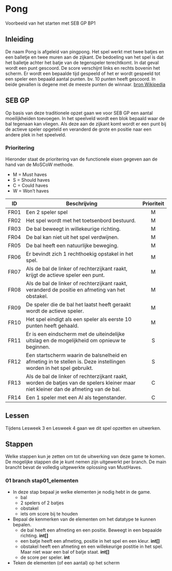 # Pong
Voorbeeld van het starten met SEB GP BP1

## Inleiding
De naam Pong is afgeleid van pingpong. Het spel werkt met twee batjes en een balletje en twee muren aan de zijkant. De bedoeling van het spel is dat het balletje achter het batje van de tegenspeler terechtkomt. In dat geval wordt een punt gescoord. De score verschijnt links en rechts bovenin het scherm. Er wordt een bepaalde tijd gespeeld of het er wordt gespeeld tot een speler een bepaald aantal punten. bv. 10 punten heeft gescoord. In beide gevallen is degene met de meeste punten de winnaar. [bron Wikipedia](https://nl.wikipedia.org/wiki/Pong)

## SEB GP 

Op basis van deze traditionele opzet gaan we voor SEB GP een aantal moeilijkheiden toevoegen.
In het speelveld wordt een blok bepaald waar de bal tegenaan kan vliegen. Als deze aan de zijkant komt wordt er een punt bij de actieve speler opgeteld en veranderd de grote en positie naar een andere plek in het speelveld.

### Prioritering

Hieronder staat de prioritering van de functionele eisen gegeven aan de hand van de MoSCoW
methode.
- M = Must haves
- S = Should haves
- C = Could haves
- W = Won’t haves

|ID	    |Beschrijving|Prioriteit|
|---	|---|:---:|
|FR01   |Een 2 speler spel 	|M |
|FR02   |Het spel wordt met het toetsenbord bestuurd.  	|M |
|FR03   |De bal beweegt in willekeurige richting. |M |
|FR04   |De bal kan niet uit het spel verdwijnen. |M |
|FR05   |De bal heeft een natuurlijke beweging.| M|
|FR06   |Er bevindt zich 1 rechthoekig opstakel in het spel. | M |
|FR07   |Als de bal de linker of rechterzijkant raakt, krijgt de actieve speler een punt. | M |
|FR08   |Als de bal de linker of rechterzijkant raakt, veranderd de positie en afmeting van het obstakel. | M |
|FR09   |De speler die de bal het laatst heeft geraakt wordt de actieve speler. | M |
|FR10   |Het spel eindigt als een speler als eerste 10 punten heeft gehaald. |M |
|FR11   |Er is een eindscherm met de uiteindelijke uitslag en de mogelijkheid om opnieuw te beginnen. | S |
|FR12   |Een startscherm waarin de balsnelheid en afmeting in te stellen is. Deze instellingen worden in het spel gebruikt. | S |
|FR13   |Als de bal de linker of rechterzijkant raakt, worden de batjes van de spelers kleiner maar niet kleiner dan de afmeting van de bal. |C |
|FR14   |Een 1 speler met een AI als tegenstander. | C |

## Lessen
Tijdens Lesweek 3 en Lesweek 4 gaan we dit spel opzetten en uitwerken.

## Stappen
Welke stappen kun je zetten om tot de uitwerking van deze game te komen. De mogelijke stappen die je kunt nemen zijn uitgewerkt per branch. De main brancht bevat de volledig uitgewerkte oplossing van MustHaves.

### 01 branch stap01_elementen
- In deze stap bepaal je welke elementen je nodig hebt in de game.
  - bal 
  - 2 spelers of 2 batjes
  - obstakel
  - iets om score bij te houden
- Bepaal de kenmerken van de elementen om het datatype te kunnen bepalen.
  - de bal heeft een afmeting en een positie. Beweegt in een bepaalde richting. **int[]**
  - een batje heeft een afmeting, positie in het spel en een kleur. **int[]**
  - obstakel heeft een afmeting en een willekeurige postitie in het spel. Maar niet waar een bal of batje staat. **int[]**
  - de score per speler. **int**
- Teken de elementen (of een aantal) op het scherm





